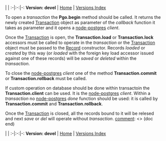 
 | |
:-|:-:|-:
__Version: devel__ | [Home](Home.md) | [Versions Index](https://bitbucket.org/cicci/node-postgres-orm/src/master/doc/Index.md)

[comment]: <> (doc begin)
To open a _transaction_ the __Pgo.begin__ method should be called. It returns the newly
created [Transaction](Transaction.md) object as parameter of the _callback_ function it takes
as parameter and it opens a [node-postgres](https://www.npmjs.org/package/pg) _client_.

Once the [Transaction](Transaction.md) is open, the __Transaction.load__ or
__Transaction.lock__ accessors must be called to operate in the _transaction_ or the
[Transaction](Transaction.md) object must be passed to the [Record](Record.md)
constructor. Records _loaded_ or _created_ by this way (or _loaded_ with the foreign key load
accessor issued against one of these records) will be _saved_ or _deleted_ within the
_transaction_.

To close the [node-postgres](https://www.npmjs.org/package/pg) _client_ one of the method
__Transaction.commit__ or __Transaction.rollback__ must be called.

If custom operation on database should be done within transactoin the __Transaction.client__
can be used. It is the [node-postgres](https://www.npmjs.org/package/pg) _client_. Within a
_transaction_ no [node-postgres](https://www.npmjs.org/package/pg) _done_ function should be
used: it is called by __Transaction.commit__ and __Transaction.rollback__.

Once the [Transaction](Transaction.md) is closed, all the records bound to it will be relesed
and next _save_ or _del_ will operate without _transaction_.
[comment]: <> (doc end)

 | |
:-|:-:|-:
__Version: devel__ | [Home](Home.md) | [Versions Index](https://bitbucket.org/cicci/node-postgres-orm/src/master/doc/Index.md)
